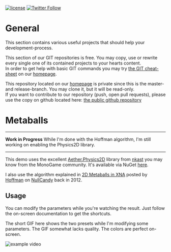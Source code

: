 [![license](https://img.shields.io/github/license/unterrainerinformatik/collisiongrid.svg?maxAge=2592000)](http://unlicense.org)  [![Twitter Follow](https://img.shields.io/twitter/follow/throbax.svg?style=social&label=Follow&maxAge=2592000)](https://twitter.com/throbax)  

# General

This section contains various useful projects that should help your development-process.  

This section of our GIT repositories is free. You may copy, use or rewrite every single one of its contained projects to your hearts content.  
In order to get help with basic GIT commands you may try [the GIT cheat-sheet][coding] on our [homepage][homepage].  

This repository located on our  [homepage][homepage] is private since this is the master- and release-branch. You may clone it, but it will be read-only.  
If you want to contribute to our repository (push, open pull requests), please use the copy on github located here: [the public github repository][github]  

# Metaballs

---

**Work in Progress**
While I'm done with the Hoffman algorithm, I'm still working on enabling the Physics2D library.

---

This demo uses the excellent [Aether.Physics2D](https://github.com/tainicom/Aether.Physics2D) library from [nkast](https://github.com/nkast) you may know from the MonoGame community.
It's available via NuGet [here](https://www.nuget.org/packages/Aether.Physics2D).

I also use the algorithm explained in [2D Metaballs in XNA](http://nullcandy.com/2d-metaballs-in-xna/) posted by [Hoffman](http://nullcandy.com/author/hoffman/) on [NullCandy](http://nullcandy.com/) back in 2012.

## Usage

You can modify the parameters while you're watching the result.
Just follow the on-screen documentation to get the shortcuts.

The short GIF here shows the two presets while I'm modifying some parameters.
The GIF somewhat lacks quality. The colors are perfect on-screen.

![example video][example]

[homepage]: http://www.unterrainer.info
[coding]: http://www.unterrainer.info/Home/Coding
[github]: https://github.com/UnterrainerInformatik/Metaballs
[example]: https://github.com/UnterrainerInformatik/Metaballs/blob/master/example.gif